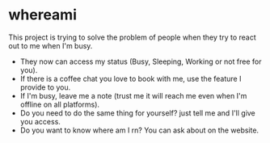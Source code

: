 # whereami
This project is trying to solve the problem of people when they try to react out to me when I'm busy.
- They now can access my status (Busy, Sleeping, Working or not free for you).
- If there is a coffee chat you love to book with me, use the feature I provide to you.
- If I'm busy, leave me a note (trust me it will reach me even when I'm offline on all platforms).
- Do you need to do the same thing for yourself? just tell me and I'll give you access.
- Do you want to know where am I rn? You can ask about on the website.
